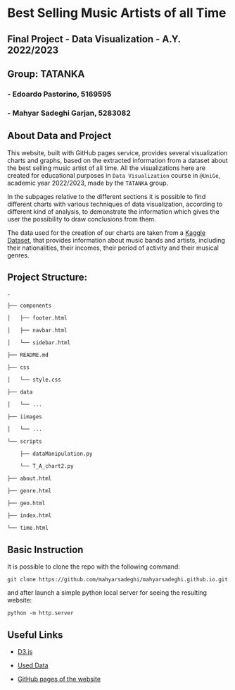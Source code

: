 # **Best Selling Music Artists of all Time**

## **Final Project - Data Visualization - A.Y. 2022/2023** 

## Group: TATANKA
### - Edoardo Pastorino, 5169595
### - Mahyar Sadeghi Garjan, 5283082


## About Data and Project

This website, built with GitHub pages service, provides several visualization charts and graphs, based on the extracted information from a dataset about the best selling music artist of all time. All the visualizations here are created for educational purposes in `Data Visualization` course in `@UniGe`, academic year 2022/2023, made by the `TATANKA` group.

In the subpages relative to the different sections it is possible to find different charts with various techniques of data visualization, according to different kind of analysis, to demonstrate the information which gives the user the possibility to draw conclusions from them.

The data used for the creation of our charts are taken from a [Kaggle Dataset], that provides information about music bands and artists, including their nationalities, their incomes, their period of activity and their musical genres. 

## Project Structure:

```
.

├── components

│   ├── footer.html

│   ├── navbar.html

│   └── sidebar.html

├── README.md

├── css

│   └── style.css

├── data

│   └── ...

├── iimages

│   └── ...

└── scripts

    ├── dataManipulation.py

    └── T_A_chart2.py
    
├── about.html

├── genre.html

├── geo.html

├── index.html

└── time.html
```

## Basic Instruction
It is possible to clone the repo with the following command:
```
git clone https://github.com/mahyarsadeghi/mahyarsadeghi.github.io.git

```
and after launch a simple python local server for seeing the resulting website:
```
python -m http.server

```
## Useful Links

- [D3.js] 
- [Used Data] 
- [GitHub pages of the website]


   [Used data]: <https://github.com/Jeko83/TrentoTreeMap>
   
   [Kaggle Dataset]: <https://github.com/Jeko83/TrentoTreeMap>

   [D3.js]: <https://d3-graph-gallery.com/>
   
   [GitHub pages of the website]: <https://mahyarsadeghi.github.io/>


